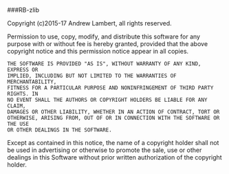 ###RB-zlib

Copyright (c)2015-17 Andrew Lambert, all rights reserved.

 Permission to use, copy, modify, and distribute this software for any purpose
 with or without fee is hereby granted, provided that the above copyright
 notice and this permission notice appear in all copies.
 
    THE SOFTWARE IS PROVIDED "AS IS", WITHOUT WARRANTY OF ANY KIND, EXPRESS OR
    IMPLIED, INCLUDING BUT NOT LIMITED TO THE WARRANTIES OF MERCHANTABILITY,
    FITNESS FOR A PARTICULAR PURPOSE AND NONINFRINGEMENT OF THIRD PARTY RIGHTS. IN
    NO EVENT SHALL THE AUTHORS OR COPYRIGHT HOLDERS BE LIABLE FOR ANY CLAIM,
    DAMAGES OR OTHER LIABILITY, WHETHER IN AN ACTION OF CONTRACT, TORT OR
    OTHERWISE, ARISING FROM, OUT OF OR IN CONNECTION WITH THE SOFTWARE OR THE USE
    OR OTHER DEALINGS IN THE SOFTWARE.
 
 Except as contained in this notice, the name of a copyright holder shall not
 be used in advertising or otherwise to promote the sale, use or other dealings
 in this Software without prior written authorization of the copyright holder.
